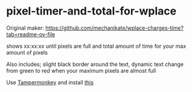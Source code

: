 # pixel-timer-and-total-for-wplace  

Original maker: https://github.com/mechanikate/wplace-charges-time?tab=readme-ov-file

shows xx:xx:xx until pixels are full and total amount of time for your max amount of pixels

Also includes; slight black border around the text, dynamic text change from green to red when your maximum pixels are almost full

Use [Tampermonkey]([url](https://www.tampermonkey.net)) and install [this]([url](https://www.tampermonkey.net/script_installation.php#url=https://gist.github.com/john19996741-hub/9f04c65da854a956439c4d1d40416d71/raw/18117201be85bf9ff5a1130ecb6f32763904f195/wplace-pixel-timer-and-total.user.js))
